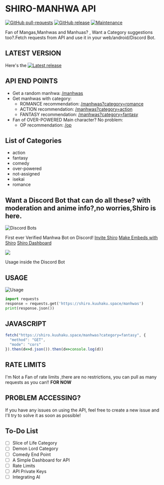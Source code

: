 # SHIRO-MANHWA API
[![GitHub pull-requests](https://img.shields.io/github/issues-pr/sireeshdevaraj/SHIRO-MANHWA-API.svg)](https://GitHub.com/Naereen/StrapDown.js/pull/)
[![GitHub release](https://img.shields.io/github/release/sireeshdevaraj/SHIRO-MANHWA-API.svg)](https://GitHub.com/sireeshdevaraj/SHIRO-MANHWA-API/releases/)
[![Maintenance](https://img.shields.io/badge/Maintained%3F-yes-green.svg)](https://GitHub.com/sireeshdevaraj/SHIRO-MANHWA-API/graphs/commit-activity)

Fan of Mangas,Manhwas and Manhuas? , Want a Category suggestions too?.Fetch requests from API and use it in your web/android/Discord Bot.

## LATEST VERSION

Here's the [![Latest release](https://badgen.net/github/release/sireeshdevaraj/SHIRO-MANHWA-API)](https://shiro.kuuhaku.space/)

## API END POINTS
- Get a random manhwa: [/manhwas](https://shiro.kuuhaku.space/manhwas)
- Get manhwas with category:
  - ROMANCE recommendation: [/manhwas?category=romance](https://shiro.kuuhaku.space/manhwas?category=romance)
  - ACTION recommendation: [/manhwas?category=action](https://shiro.kuuhaku.space/manhwas?category=action)
  - FANTASY recommendation: [/manhwas?category=fantasy](https://shiro.kuuhaku.space/manhwas?category=fantasy)
- Fan of OVER-POWERED Main character? No problem:
  - OP recommendation: [/op](https://shiro.kuuhaku.space/manhwas?category=over-powered)

## List of Categories
+ action
+ fantasy
+ comedy
+ over-powered
+ not-assigned
+ isekai
+ romance

## Want a Discord Bot that can do all these? with moderation and anime info?,no worries,Shiro is here.
![Discord Bots](https://top.gg/api/widget/909026192785551371.svg)


First ever Verified Manhwa Bot on Discord!
[Invite Shiro](https://top.gg/bot/909026192785551371)
[Make Embeds with Shiro](https://shiromanhwa.me/embed)
[Shiro Dashboard](https://shiromanhwa.me/)

![](https://user-images.githubusercontent.com/65805722/146648535-e1011b6c-8573-4675-a823-a80ea46cfec4.png)

Usage inside the Discord Bot

## USAGE
![Usage](https://i.imgur.com/bXWY0Jp.gif)
```python
import requests
response = requests.get('https://shiro.kuuhaku.space/manhwas')
print(response.json())
```

## JAVASCRIPT
```js
fetch("https://shiro.kuuhaku.space/manhwas?category=fantasy", {
  "method": "GET",
  "mode": "cors"
}).then(d=>d.json()).then(d=>console.log(d))
```

## RATE LIMITS
I'm Not a Fan of rate limits ,there are no restrictions, you can pull  as many requests as you can!! **FOR NOW**

## PROBLEM ACCESSING?

If you have any issues on using the API, feel free to create a new issue and I'll try to solve it as soon as possible!

## To-Do List
- [ ] Slice of Life Category
- [ ] Demon Lord Category
- [ ] Comedy End Point
- [ ] A Simple Dashboard for API
- [ ] Rate Limits
- [ ] API Private Keys
- [ ] Integrating AI
